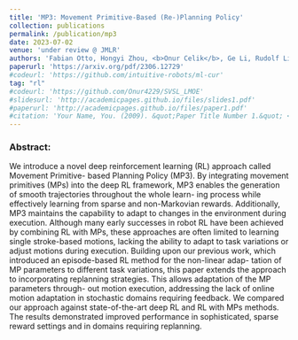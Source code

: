 ```yaml
---
title: 'MP3: Movement Primitive-Based (Re-)Planning Policy'
collection: publications
permalink: /publication/mp3
date: 2023-07-02
venue: 'under review @ JMLR'
authors: 'Fabian Otto, Hongyi Zhou, <b>Onur Celik</b>, Ge Li, Rudolf Lioutikov, Gerhard Neumann'
paperurl: 'https://arxiv.org/pdf/2306.12729'
#codeurl: 'https://github.com/intuitive-robots/ml-cur'
tag: "rl"
#codeurl: 'https://github.com/Onur4229/SVSL_LMOE'
#slidesurl: 'http://academicpages.github.io/files/slides1.pdf'
#paperurl: 'http://academicpages.github.io/files/paper1.pdf'
#citation: 'Your Name, You. (2009). &quot;Paper Title Number 1.&quot; <i>Journal 1</i>. 1(1).'
---
```


<p>
<h3> Abstract: </h3>
We introduce a novel deep reinforcement learning (RL) approach called Movement Primitive-
based Planning Policy (MP3). By integrating movement primitives (MPs) into the deep RL
framework, MP3 enables the generation of smooth trajectories throughout the whole learn-
ing process while effectively learning from sparse and non-Markovian rewards. Additionally,
MP3 maintains the capability to adapt to changes in the environment during execution.
Although many early successes in robot RL have been achieved by combining RL with
MPs, these approaches are often limited to learning single stroke-based motions, lacking
the ability to adapt to task variations or adjust motions during execution. Building upon
our previous work, which introduced an episode-based RL method for the non-linear adap-
tation of MP parameters to different task variations, this paper extends the approach to
incorporating replanning strategies. This allows adaptation of the MP parameters through-
out motion execution, addressing the lack of online motion adaptation in stochastic domains
requiring feedback. We compared our approach against state-of-the-art deep RL and RL
with MPs methods. The results demonstrated improved performance in sophisticated,
sparse reward settings and in domains requiring replanning.</p>